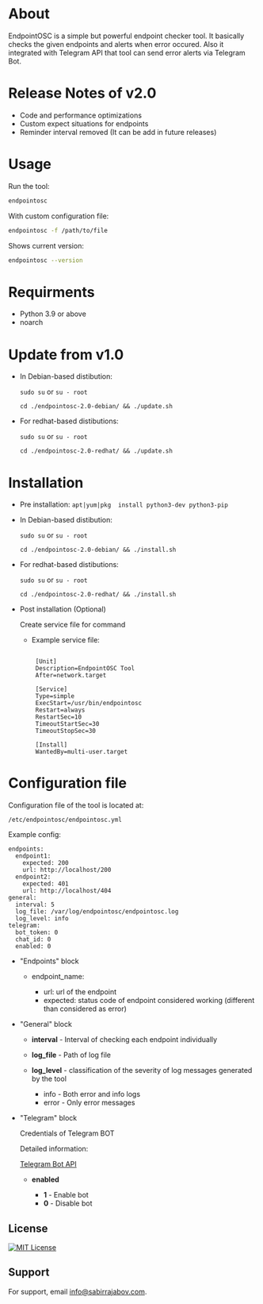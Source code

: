
# About 

EndpointOSC is a simple but powerful endpoint checker tool. It basically checks the given endpoints and alerts when error occured. Also it integrated with Telegram API that tool can send error alerts via Telegram Bot.

# Release Notes of v2.0

- Code and performance optimizations
- Custom expect situations for endpoints
- Reminder interval removed (It can be add in future releases)
# Usage

Run the tool:

```bash
endpointosc
```
With custom configuration file:

```bash
endpointosc -f /path/to/file
```

Shows current version:

```bash
endpointosc --version
```
# Requirments

 - Python 3.9 or above
 - noarch




# Update from v1.0


- In Debian-based distibution:

    `sudo su` or `su - root`

    `cd ./endpointosc-2.0-debian/ && ./update.sh`

- For redhat-based distibutions:

    `sudo su` or `su - root`

    `cd ./endpointosc-2.0-redhat/ && ./update.sh`



    
# Installation

- Pre installation:
    `apt|yum|pkg  install python3-dev python3-pip`

- In Debian-based distibution:

    `sudo su` or `su - root`

    `cd ./endpointosc-2.0-debian/ && ./install.sh`

- For redhat-based distibutions:

    `sudo su` or `su - root`

    `cd ./endpointosc-2.0-redhat/ && ./install.sh`

- Post installation (Optional)

    Create service file for command
        
    - Example service file:

        ```

         [Unit]
         Description=EndpointOSC Tool
         After=network.target

         [Service]
         Type=simple
         ExecStart=/usr/bin/endpointosc
         Restart=always
         RestartSec=10
         TimeoutStartSec=30
         TimeoutStopSec=30

         [Install]
         WantedBy=multi-user.target

         ```
            


    
# Configuration file

Configuration file of the tool is located at:

`/etc/endpointosc/endpointosc.yml`

Example config:

```
endpoints:
  endpoint1:
    expected: 200
    url: http://localhost/200
  endpoint2:
    expected: 401
    url: http://localhost/404
general:
  interval: 5
  log_file: /var/log/endpointosc/endpointosc.log
  log_level: info
telegram:
  bot_token: 0
  chat_id: 0
  enabled: 0
```


- "Endpoints" block

    - endpoint_name:

        - url: url of the endpoint
        - expected: status code of endpoint considered working (different than      considered as error)



- "General" block

    - **interval** - Interval of checking each endpoint individually
    - **log_file** - Path of log file
    - **log_level** - classification of the severity of log messages generated by the tool

        - info - Both error and info logs
        - error  - Only error messages


- "Telegram" block

    Credentials of Telegram BOT

    Detailed information:

    [Telegram Bot API](https://core.telegram.org/bots/api)

    - **enabled**
      
      - **1** - Enable bot
      - **0** - Disable bot

    
    
## License

[![MIT License](https://img.shields.io/badge/License-MIT-green.svg)](https://choosealicense.com/licenses/mit/)

## Support

For support, email info@sabirrajabov.com.


